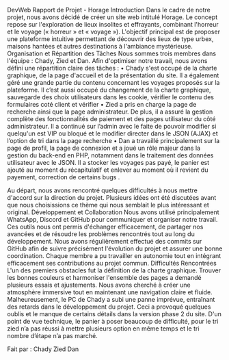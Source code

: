 DevWeb
Rapport de Projet - Horage
Introduction
Dans le cadre de notre projet, nous avons décidé de créer un site web intitulé Horage. Le concept repose sur l'exploration de lieux insolites et effrayants, combinant l'horreur et le voyage (« horreur » et « voyage »). L'objectif principal est de proposer une plateforme intuitive permettant de découvrir des lieux de type urbex, maisons hantées et autres destinations à l'ambiance mystérieuse.
Organisation et Répartition des Tâches
Nous sommes trois membres dans l'équipe : Chady, Zied et Dan. Afin d'optimiser notre travail, nous avons défini une répartition claire des tâches :
    • Chady s'est occupé de la charte graphique, de la page d'accueil et de la présentation du site. Il a également géré une grande partie du contenu concernant les voyages proposés sur la plateforme. Il c’est aussi occupé du changement de la charte graphique, sauvegarde des choix utilisateurs dans les cookie, vérifier le contenu des formulaires coté client et vérifier
    • Zied a pris en charge la page de recherche ainsi que la page administrateur. De plus, il a assuré la gestion complète des fonctionnalités de paiement et des pages utilisateur du côté administrateur. Il a continué sur l’admin avec le faite de pouvoir modifier si quelqu'un est VIP ou bloqué et le modifier directer dans le JSON (AJAX) et l’option de tri dans la page recherche
    • Dan a travaillé principalement sur la page de profil, la page de connexion et a joué un rôle majeur dans la gestion du back-end en PHP, notamment dans le traitement des données utilisateur avec le JSON. Il a stocker les voyages pas payé, le panier est ajouté au moment du récapitulatif et enlever au moment où il revient du payement, correction de certains bugs .

Au départ, nous avons rencontré quelques difficultés à nous mettre d'accord sur la direction du projet. Plusieurs idées ont été discutées avant que nous choisissions ce thème qui nous semblait le plus intéressant et original.
Développement et Collaboration
Nous avons utilisé principalement WhatsApp, Discord et GitHub pour communiquer et organiser notre travail. Ces outils nous ont permis d'échanger efficacement, de partager nos avancées et de résoudre les problèmes rencontrés tout au long du développement.
Nous avons régulièrement effectué des commits sur GitHub afin de suivre précisément l'évolution du projet et assurer une bonne coordination. Chaque membre a pu travailler en autonomie tout en intégrant efficacement ses contributions au projet commun.
Difficultés Rencontrées
L'un des premiers obstacles fut la définition de la charte graphique. Trouver les bonnes couleurs et harmoniser l'ensemble des pages a demandé plusieurs essais et ajustements. Nous avons cherché à créer une atmosphère immersive tout en maintenant une navigation claire et fluide.
Malheureusement, le PC de Chady a subi une panne imprévue, entraînant des retards dans le développement du projet. Ceci a provoqué quelques oublis et le manque de certains détails dans la version phase 2 du site.
D'un point de vue technique, le panier à poser beaucoup de difficulté, pour le tri zied n’a pas réussi à mettre plusieurs option en même temps  et le tri nombre d’étape n’a pas marché.

Fait par : Chady Zied Dan 
